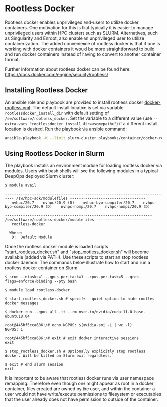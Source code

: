# Rootless Docker

Rootless docker enables unprivileged end-users to utilize docker containers.
One motivation for this is that typically it is easier to manage unprivileged
users within HPC clusters such as SLURM. Alternatives, such as Singularity and
Enroot, also enable an unprivileged user to utilize containerization. The added
convenience of rootless docker is that if one is working with docker containers
it would be more straightforward to build and run docker containers instead of
having to convert to another container format.

Further information about rootless docker can be found here:
<https://docs.docker.com/engine/security/rootless/>


## Installing Rootless Docker

An ansible role and playbook are provided to install rootless docker
[docker-rootless.yml](../../playbooks/container/docker-rootless.yml).
The default install location is set via variable `rootlessdocker_install_dir`
with default setting of `/sw/software/rootless_docker`. Set the variable to a
different value (use `--extra-vars "rootlessdocker_install_dir=<somepath>"`) if
a different install location is desired. Run the playbook via ansible command:
```bash
ansible-playbook -K --limit slurm-cluster playbooks/container/docker-rootless.yml
```

## Using Rootless Docker in Slurm

The playbook installs an environment module for loading rootless docker via
modules. Users with bash shells will see the following modules in a typical
DeepOps deployed Slurm cluster:
```
$ module avail

-------------------------------------------------------------------------- /sw/hpc-sdk/modulefiles ----------------------------------
   nvhpc/20.7    nvhpc/20.9 (D)    nvhpc-byo-compiler/20.7    nvhpc-byo-compiler/20.9 (D)    nvhpc-nompi/20.7    nvhpc-nompi/20.9 (D)

------------------------------------------------------------------ /sw/software/rootless-docker/modulefiles -------------------------
   rootless-docker

  Where:
   D:  Default Module
```

Once the rootless docker module is loaded scripts "start_rootless_docker.sh"
and "stop_rootless_docker.sh" will become available (added via PATH). Use
these scripts to start an stop rootless docker daemon. The commands below
illustrate how to start and run a rootless docker container on Slurm.
```
$ srun --ntasks=1 --gpus-per-task=1 --cpus-per-task=5 --gres-flags=enforce-binding --pty bash

$ module load rootless-docker

$ start_rootless_docker.sh # specify --quiet option to hide rootles docker messages

$ docker run --gpus all -it --rm nvcr.io/nvidia/cuda:11.0-base-ubuntu18.04

root@445bf5cca686:/# echo NGPUS: $(nvidia-smi -L | wc -l)
NGPUS: 1

root@445bf5cca686:/# exit # exit docker interactive sessions
exit

$ stop_rootless_docker.sh # Optionally explicitly stop rootless docker. Will be killed on Slurm exit regardless.

$ exit # end slurm session
exit

```

It is important to be aware that rootless docker runs via user namespace
remapping. Therefore even though one might appear as root in a docker
container, files created are owned by the user, and within the container a user
would not have write/execute permissions to filesystem or executables that the
user already does not have permission to outside of the container.





